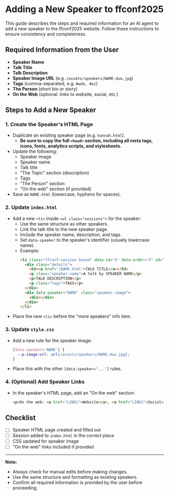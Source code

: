 # Adding a New Speaker to ffconf2025

This guide describes the steps and required information for an AI agent to add a new speaker to the ffconf2025 website. Follow these instructions to ensure consistency and completeness.

## Required Information from the User

- **Speaker Name**
- **Talk Title**
- **Talk Description**
- **Speaker Image URL** (e.g. `/assets/speakers/NAME-duo.jpg`)
- **Tags** (comma-separated, e.g. `#web, #ai`)
- **The Person** (short bio or story)
- **On the Web** (optional: links to website, social, etc.)

## Steps to Add a New Speaker

### 1. Create the Speaker's HTML Page
- Duplicate an existing speaker page (e.g. `hannah.html`).
  - **Be sure to copy the full `<head>` section, including all meta tags, icons, fonts, analytics scripts, and stylesheets.**
- Update the following:
  - Speaker image
  - Speaker name
  - Talk title
  - "The Topic" section (description)
  - Tags
  - "The Person" section
  - "On the web" section (if provided)
- Save as `NAME.html` (lowercase, hyphens for spaces).

### 2. Update `index.html`
- Add a new `<li>` inside `<ul class="sessions">` for the speaker:
  - Use the same structure as other speakers.
  - Link the talk title to the new speaker page.
  - Include the speaker name, description, and tags.
  - Set `data-speaker` to the speaker's identifier (usually lowercase name).
  - Example:
    ```html
    <li class="ffconf-session boxed" data-id="X" data-order="X" id="X">
      <div class="details">
        <h3><a href="/NAME.html">TALK TITLE</a></h3>
        <p class="speaker-name">A talk by SPEAKER NAME</p>
        <p>TALK DESCRIPTION</p>
        <p class="tags">TAGS</p>
      </div>
      <div data-speaker="NAME" class="speaker-image">
        <div></div>
      </div>
    </li>
    ```
- Place the new `<li>` before the "more speakers" info item.

### 3. Update `style.css`
- Add a new rule for the speaker image:
  ```css
  [data-speaker='NAME'] {
    --p-image-url: url(/assets/speakers/NAME-duo.jpg);
  }
  ```
- Place this with the other `[data-speaker='...']` rules.

### 4. (Optional) Add Speaker Links
- In the speaker's HTML page, add an "On the web" section:
  ```html
  <p>On the web: <a href="LINK1">Website</a>, <a href="LINK2">Social</a></p>
  ```

## Checklist
- [ ] Speaker HTML page created and filled out
- [ ] Session added to `index.html` in the correct place
- [ ] CSS updated for speaker image
- [ ] "On the web" links included if provided

---

**Note:**
- Always check for manual edits before making changes.
- Use the same structure and formatting as existing speakers.
- Confirm all required information is provided by the user before proceeding.
